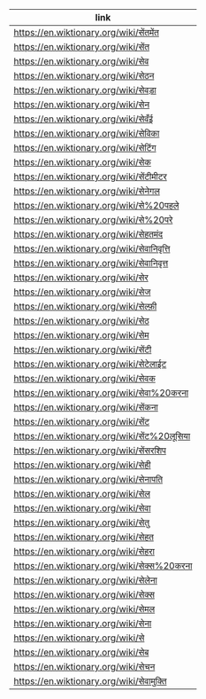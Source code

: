 |link|
|----|
|https://en.wiktionary.org/wiki/सेंतमेंत|
|https://en.wiktionary.org/wiki/सेंत|
|https://en.wiktionary.org/wiki/सेव|
|https://en.wiktionary.org/wiki/सेठन|
|https://en.wiktionary.org/wiki/सेवड़ा|
|https://en.wiktionary.org/wiki/सेन|
|https://en.wiktionary.org/wiki/सेवँई|
|https://en.wiktionary.org/wiki/सेविका|
|https://en.wiktionary.org/wiki/सेटिंग|
|https://en.wiktionary.org/wiki/सेक|
|https://en.wiktionary.org/wiki/सेंटीमीटर|
|https://en.wiktionary.org/wiki/सेनेगल|
|https://en.wiktionary.org/wiki/से%20पहले|
|https://en.wiktionary.org/wiki/से%20परे|
|https://en.wiktionary.org/wiki/सेहतमंद|
|https://en.wiktionary.org/wiki/सेवानिवृत्ति|
|https://en.wiktionary.org/wiki/सेवानिवृत्त|
|https://en.wiktionary.org/wiki/सेर|
|https://en.wiktionary.org/wiki/सेज|
|https://en.wiktionary.org/wiki/सेल्फ़ी|
|https://en.wiktionary.org/wiki/सेठ|
|https://en.wiktionary.org/wiki/सेम|
|https://en.wiktionary.org/wiki/सेंटी|
|https://en.wiktionary.org/wiki/सेटेलाईट|
|https://en.wiktionary.org/wiki/सेवक|
|https://en.wiktionary.org/wiki/सेवा%20करना|
|https://en.wiktionary.org/wiki/सेंकना|
|https://en.wiktionary.org/wiki/सेंट|
|https://en.wiktionary.org/wiki/सेंट%20लूसिया|
|https://en.wiktionary.org/wiki/सेंसरशिप|
|https://en.wiktionary.org/wiki/सेही|
|https://en.wiktionary.org/wiki/सेनापति|
|https://en.wiktionary.org/wiki/सेल|
|https://en.wiktionary.org/wiki/सेवा|
|https://en.wiktionary.org/wiki/सेतु|
|https://en.wiktionary.org/wiki/सेहत|
|https://en.wiktionary.org/wiki/सेहरा|
|https://en.wiktionary.org/wiki/सेक्स%20करना|
|https://en.wiktionary.org/wiki/सेलेना|
|https://en.wiktionary.org/wiki/सेक्स|
|https://en.wiktionary.org/wiki/सेमल|
|https://en.wiktionary.org/wiki/सेना|
|https://en.wiktionary.org/wiki/से|
|https://en.wiktionary.org/wiki/सेब|
|https://en.wiktionary.org/wiki/सेचन|
|https://en.wiktionary.org/wiki/सेवामुक्ति|
